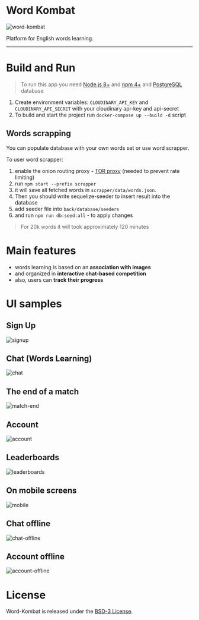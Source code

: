 # Word Kombat

![word-kombat](https://github.com/typescript59/word-kombat/blob/master/front/src/assets/images/icons/icon-152x152.png)

Platform for English words learning.

------

# Build and Run

> To run this app you need [Node.js 8+](https://nodejs.org/en/) and [npm 4+](https://www.npmjs.com/) and [PostgreSQL](https://www.postgresql.org/download/) database

1. Create environment variables: `CLOUDINARY_API_KEY` and `CLOUDINARY_API_SECRET` with your cloudinary api-key and api-secret
2. To build and start the project run `docker-compose up --build -d` script


## Words scrapping
You can populate database with your own words set or use word scrapper.

To user word scrapper:
1. enable the onion routing proxy - [TOR proxy](https://askubuntu.com/questions/834017/configure-a-tor-proxy-on-ubuntu-16-04) (needed to prevent rate limiting)
2. run `npm start --prefix scrapper`
3. it will save all fetched words in `scrapper/data/words.json`.
4. Then you should write sequelize-seeder to insert result into the database
5. add seeder file into `back/database/seeders`
6. and run `npm run db:seed:all` - to apply changes

> For 20k words it will took approximately 120 minutes

# Main features
- words learning is based on an **association with images**
- and organized in **interactive chat-based competition**
- also, users can **track their progress**

# UI samples

## Sign Up
![signup](http://i.imgur.com/RXqEbhA.png)

## Chat (Words Learning)
![chat](http://i.imgur.com/1In3reU.png)

## The end of a match
![match-end](http://i.imgur.com/ZXVKzLJ.png)

## Account
![account](http://i.imgur.com/mwh3qaQ.png)

## Leaderboards
![leaderboards](http://i.imgur.com/ygrpOK9.png)

## On mobile screens
![mobile](http://i.imgur.com/LOA20zM.png)

## Chat offline
![chat-offline](http://i.imgur.com/w5XILSw.png)

## Account offline
![account-offline](http://i.imgur.com/bDDYqAS.png)


# License
Word-Kombat is released under the [BSD-3 License](https://opensource.org/licenses/BSD-3-Clause).

